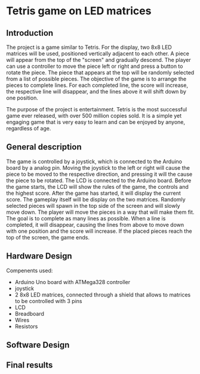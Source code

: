 # Tetris game on LED matrices

## Introduction

The project is a game similar to Tetris. For the display, two 8x8 LED matrices will be used, positioned vertically adjacent to each other. A piece will appear from the top of the "screen" and gradually descend. The player can use a controller to move the piece left or right and press a button to rotate the piece. The piece that appears at the top will be randomly selected from a list of possible pieces. The objective of the game is to arrange the pieces to complete lines. For each completed line, the score will increase, the respective line will disappear, and the lines above it will shift down by one position.

The purpose of the project is entertainment. Tetris is the most successful game ever released, with over 500 million copies sold. It is a simple yet engaging game that is very easy to learn and can be enjoyed by anyone, regardless of age.

## General description
The game is controlled by a joystick, which is connected to the Arduino board by a analog pin. Moving the joystick to the left or right will cause the piece to be moved to the respective direction, and pressing it will the cause the piece to be rotated. The LCD is connected to the Arduino board. Before the game starts, the LCD will show the rules of the game, the controls and the highest score. After the game has started, it will display the current score. The gameplay itself will be display on the two matrices. Randomly selected pieces will spawn in the top side of the screen and will slowly move down. The player will move the pieces in a way that will make them fit. The goal is to complete as many lines as possible. When a line is completed, it will disappear, causing the lines from above to move down with one position and the score will increase. If the placed pieces reach the top of the screen, the game ends.

## Hardware Design
 Compenents used:
 - Arduino Uno board with ATMega328 controller
 - joystick
 - 2 8x8 LED matrices, connected through a shield that allows to matrices to be controlled with 3 pins
 - LCD
 - Breadboard
 - Wires
 - Resistors

## Software Design

## Final results
